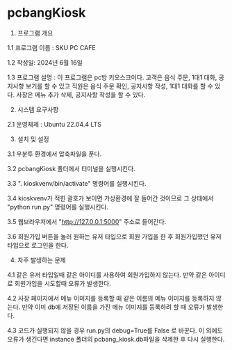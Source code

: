 # pcbangKiosk

1. 프로그램 개요

1.1 프로그램 이름 : SKU PC CAFE

1.2 작성일: 2024년 6월 16일

1.3 프로그램 설명 : 이 프로그램은 pc방 키오스크이다. 고객은 음식 주문, 1대1 대화, 공지사항 보기를 할 수 있고 직원은 음식 주문 확인, 공지사항 작성, 1대1 대화를 할 수 있다. 사장은 메뉴 추가 삭제, 공지사항 작성을 할 수 있다.


2. 시스템 요구사항

2.1 운영체제 : Ubuntu 22.04.4 LTS

3. 설치 및 설정

3.1 우분투 환경에서 압축파일을 푼다.

3.2 pcbangKiosk 폴더에서 터미널을 실행시킨다.

3.3 ". kioskvenv/bin/activate" 명령어를 실행시킨다.

3.4 kioskvenv가 적힌 괄호가 보이면 가상환경에 잘 들어간 것이므로 그 상태에서 "python run.py" 명령어를 실행시킨다.

3.5 웹브라우저에서 "http://127.0.0.1:5000" 주소로 들어간다.

3.6 회원가입 버튼을 눌러 원하는 유저 타입으로 회원 가입을 한 후 회원가입했던 유저 타입으로 로그인을 한다.


4. 자주 발생하는 문제

4.1 같은 유저 타입일때 같은 아이디를 사용하여 회원가입하지 않는다. 만약 같은 아이디로 회원가입을 시도할때 오류가 발생한다.

4.2 사장 페이지에서 메뉴 이미지를 등록할 때 같은 이름의 메뉴 이미지를 등록하지 않는다. 만약 이미 db에 저장된 이름을 가진 메뉴 이미지를 등록하려 할 때 오류가 발생한다.

4.3 코드가 실행되지 않을 경우 run.py의 debug=True를 False 로 바꾼다. 이 외에도 오류가 생긴다면
instance 폴더의 pcbang_kiosk.db파일을 삭제한 후 다시 실행한다.
